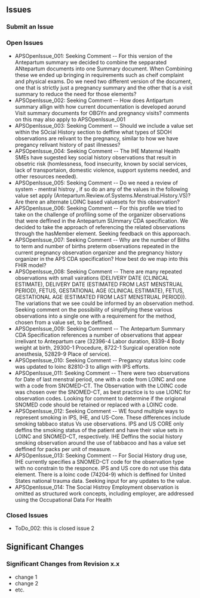 ## Issues

### Submit an Issue

### Open Issues

- APSOpenIssue_001: Seeking Comment -- For this version of the Antepartum summary we decided to combine the sepparated ANtepartum documents into one Summary document. When Combining these we ended up bringing in requirements such as cheif complaint and physical exams. Do we need two different version of the document, one that is strictly just a pregnancy summary and the other that is a visit summary to reduce the need for those elements?
- APSOpenIssue_002: Seeking Comment -- How does Antipartum summary allign with how current documentation is developed aorund Visit summary documents for OBGYn and pregnancy visits? comments on this may also apply to APSOpenIssue_001 
- APSOpenIssue_003: Seeking Comment -- Should we include a value set within the SOcial History section to deffine what types of SDOH observations are relivant to the pregnancy, similar to how we have pregancy relivant history of past illnesses? 
- APSOpenIssue_004: Seeking Comment -- The IHE Maternal Health SMEs have sugested key social history observations that result in obsetric risk (homlessness, food insecurity, known by social services, lack of transportaion, domestic violence, support systems needed, and other resources needed). 
- APSOpenIssue_005: Seeking Comment -- Do we need a review of system - mentral histroy , if so do an any of the values in the following value set apply (Antepartum.Review.of.Systems.Menstrual.History.VS)? Are there an alternate LOINC based valuesets for this observation? 
- APSOpenIssue_006: Seeking Comment -- For this profile we tried to take on the challenge of profiling some of the organizer observations that were deffined in the Antepartum SUmmary CDA specification. We decided to take the approach of referencing the related observations through the hasMember element. Seeking feedback on this apporoach.
- APSOpenIssue_007: Seeking Comment -- Why are the number of Biths to term and number of births preterm observations repeated in the current pregnancy observation organizer and the pregnancy history organizer in the APS CDA specification? How best do we map into this FHIR model?
- APSOpenIssue_008: Seeking Comment -- There are many repeated observations with small vairations (DELIVERY DATE (CLINICAL ESTIMATE), DELIVERY DATE (ESTIMATED FROM LAST MENSTRUAL PERIOD), FETUS, GESTATIONAL AGE (CLINICAL ESTIMATE), FETUS, GESTATIONAL AGE (ESTIMATED FROM LAST MENSTRUAL PERIOD)). The variations that we see could be informed by an observation method. Seeking comment on the possibility of simplifying these various observations into a single one with a requirement for the method, chosen from a value set, to be deffined.
- APSOpenIssue_009: Seeking Comment -- The Antepartum Summary CDA Specification references a number of observations that appear irrelivant to Antepartum care (32396-4	Labor duration, 8339-4	Body weight at birth, 29300-1	Procedure, 8722-1 	Surgical operation note anesthesia, 52829-9	Place of service).
- APSOpenIssue_010: Seeking Comment -- Pregancy status loinc code was updated to loinc 82810-3 to allign with IPS efforts. 
- APSOpenIssue_011: Seeking Comment -- There were two observations for Date of last menstral period, one with a code from LOINC and one with a code from SNOMED-CT. The Observation with the LOINC code was chosen over the SNOMED-CT, as best practice is to use LIONC for observation codes. Looking for comment to determine if the origional SNOMED code should be retained  or replaced with a LOINC code. 
- APSOpenIssue_012: Seeking Comment -- WE found multiple ways to represent smoking in IPS, IHE, and US-Core. These differences include smoking tabbaco status Vs use observations. IPS and US CORE only deffins the smoking status of the patient and have their value sets in LOINC and SNOMED-CT, respectively. IHE Deffins the social history smoking observation around the use of tabbacoo and has a value set deffined for packs per unit of measure. 
- APSOpenIssue_013: Seeking Comment -- For Social History drug use, IHE currently specifies a SNOMED-CT code for the observation type with no constrain to the responce. IPS and US core do not use this data element. There is a loinc code (74204-9) which is deffined for United States national trauma data. Seeking input for any updates to the value. 
- APSOpenIssue_014: The Social Histroy Employment observation is omitted as structured work concepts, including employer, are addressed using the Occupational Data For Health



### Closed Issues

- ToDo_002: this is closed issue 2



## Significant Changes

### Significant Changes from Revision x.x

- change 1
- change 2
- etc.


